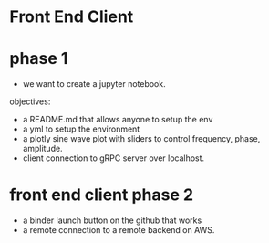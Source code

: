 # Front End Client

# phase 1

* we want to create a jupyter notebook. 

objectives:

* a README.md that allows anyone to setup the env
* a yml to setup the environment
* a plotly sine wave plot with sliders to control frequency, phase, amplitude.
* client connection to gRPC server over localhost.


# front end client phase 2

* a binder launch button on the github that works
* a remote connection to a remote backend on AWS.

